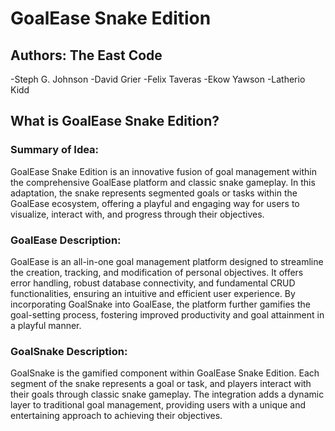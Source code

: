 # GoalEase Snake Edition

## Authors: The East Code

-Steph G. Johnson
-David Grier
-Felix Taveras
-Ekow Yawson
-Latherio Kidd

## What is GoalEase Snake Edition?

### Summary of Idea:
GoalEase Snake Edition is an innovative fusion of goal management within the comprehensive GoalEase platform and classic snake gameplay. In this adaptation, the snake represents segmented goals or tasks within the GoalEase ecosystem, offering a playful and engaging way for users to visualize, interact with, and progress through their objectives.

### GoalEase Description:
GoalEase is an all-in-one goal management platform designed to streamline the creation, tracking, and modification of personal objectives. It offers error handling, robust database connectivity, and fundamental CRUD functionalities, ensuring an intuitive and efficient user experience. By incorporating GoalSnake into GoalEase, the platform further gamifies the goal-setting process, fostering improved productivity and goal attainment in a playful manner.

### GoalSnake Description:
GoalSnake is the gamified component within GoalEase Snake Edition. Each segment of the snake represents a goal or task, and players interact with their goals through classic snake gameplay. The integration adds a dynamic layer to traditional goal management, providing users with a unique and entertaining approach to achieving their objectives.
